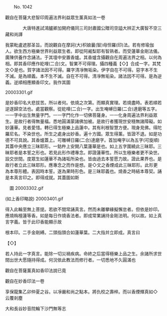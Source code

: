 ﻿　　No. 1042

觀自在菩薩大悲智印周遍法界利益眾生薰真如法一卷

　　　　大唐特進試鴻臚卿加開府儀同三司封肅國公贈司空謚大辨正大廣智不空三藏和尚譯


我蒙毗盧遮那圣旨。而說觀自在摩訶(大)枳娘曩(智)母怛羅(印)法。若有修瑜伽人。欲生西方極樂世界利益眾生者。即從阿阇梨耶有智熟者。而受蓮華金剛法儀。廣陳供養作念誦法。于其壇中安置香爐。其香爐含攝觀自在周遍法界之相。以何為相。即其香印應作紇哩(二合)文。智業不可得理。攝四種義【◇】合成一字。其梵文◇是也。賀字諸法因不可得。羅字清凈無垢染。伊字自在不可得。惡字本不生不滅。是為順義。本不生不滅。自在不可得。清凈無垢染。諸法因不可得。是為逆義。逆順相應顯香印文。我作其圖

<PIC>20003301.gif</PIC>


是妙香印名大悲拔苦。所以者何。依燒之次第。而顯真實理。若燒盡時。表若順若逆遂歸空法也。處當觀察。從紇哩(二合)一字。出生唵嚩日羅(二合)達磨等五字。一一字中出生無量字門。一一字門化作一切佛菩薩身。一一化身周遍法界利益眾生。是故行者得無量福。悉地圓滿蒙諸佛加被。是故行者獲現世安穩無諸障礙。如妙蓮華。見者愛惜。轉已得生極樂上品蓮中。其有利根智慧方便。現身見佛。得陀羅尼名。不染世也。所生之處身出妙香。遍十方國。眾生得薰。皆證不退。如是功德不可具說。其香爐蓋上。可雕嚩日羅(二合)達磨字。首加唵字以為五字(可旋順)其蓋中央應立三昧耶形。一鈷杵上安開八葉蓮華是也。如上五字圍繞此三昧耶。三昧耶者是本誓之形也。若見此形作禮專念。即證蓮華性。所以生極樂者更不染世。設交世間。度眾生如蓮華不為諸垢所染也。皆由過去本誓愿力故。證此果界也。是故行者立此三昧耶形。應專念之而作是想。是◇文之香煙成此三昧耶形。此形更為本尊形體。表因時本誓。遂為果時形色。是三昧耶義也。燒香之時結本尊契。誦是本真言印之。即得成就。其蓋圖如斯

　圖
<PIC>20003302.gif</PIC>

(如上香印略說)
<PIC>20003401.gif</PIC>

得入此輪至無上菩提。若欲不間常誦真言。然而未離攀緣擬懈怠者。但依是妙印。應燒栴檀蓮等香。如是每日作燒香法者。即成常業誦持金剛法明。何以故。如上真言字義。皆于此印香能顯示故

根本印。二手金剛縛。二頭指頭合如蓮華葉。二大指并立即成。真言曰

【◇】

若人持此一字真言。能除一切災禍疾病。命終之后當得極樂上品之生。余諸所求世間出世大愿隨持得成。何況依此教法而修行者。一切悉地不久圓滿也

觀自在菩薩薰真如香印法說已竟

觀自在妙香印法一卷



享保龍集乙卯仲夏之谷。以凈嚴和尚之點本。將仇校之壽梓。而以香煙輝真如◇云覆剎塵

大和長谷妙音院輪下沙門無等志

